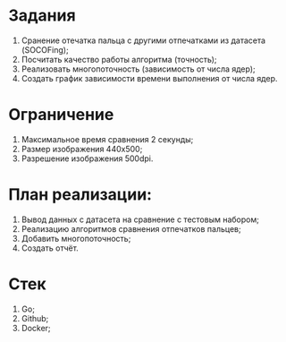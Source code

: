 # Задания
1. Сранение отечатка пальца с другими отпечатками из датасета (SOCOFing);
2. Посчитать качество работы алгоритма (точность);
3. Реализовать многопоточность (зависимость от числа ядер);
4. Создать график зависимости времени выполнения от числа ядер.

# Ограничение
1. Максимальное время сравнения 2 секунды;
2. Размер изображения 440x500;
3. Разрешение изображения 500dpi.


# План реализации:
1. Вывод данных с датасета на сравнение с тестовым набором;
2. Реализацию алгоритмов сравнения отпечатков пальцев;
3. Добавить многопоточность;
4. Создать отчёт.

# Стек
1. Go;
2. Github;
3. Docker;